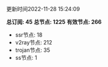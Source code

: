 更新时间2022-11-28 15:24:09

**总订阅: 45**
**总节点: 1225**
**有效节点: 266**
- ssr节点: 18
- v2ray节点: 212
- trojan节点: 35
- ss节点: 1
